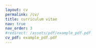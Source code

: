 ```yaml
---
layout: cv
permalink: /cv/
title: curriculum vitae
nav: true
nav_order: 3
#redirect: /assets/pdf/example_pdf.pdf
cv_pdf: example_pdf.pdf
---
```

